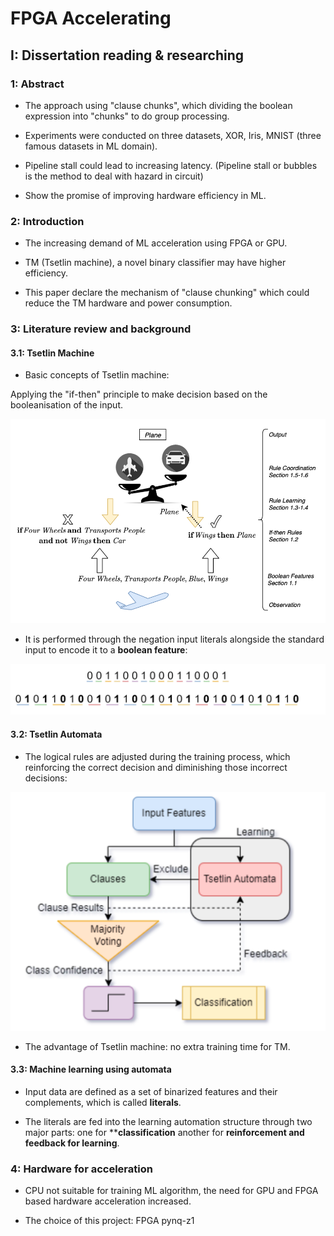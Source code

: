 # FPGA Accelerating 

## I: Dissertation reading & researching

### 1: Abstract

- The approach using "clause chunks", which dividing the boolean expression into "chunks" to do group processing.

- Experiments were conducted on three datasets, XOR, Iris, MNIST (three famous datasets in ML domain).

- Pipeline stall could lead to increasing latency. (Pipeline stall or bubbles is the method to deal with hazard in circuit)

- Show the promise of improving hardware efficiency in ML.


### 2: Introduction 

- The increasing demand of ML acceleration using FPGA or GPU.

- TM (Tsetlin machine), a novel binary classifier may have higher efficiency.

- This paper declare the mechanism of "clause chunking" which could reduce the TM hardware and power consumption.

### 3: Literature review and background 

#### 3.1: Tsetlin Machine 

- Basic concepts of Tsetlin machine:

Applying the "if-then" principle to make decision based on the booleanisation of the input.

![](image/2023-07-03-13-41-34.png)

- It is performed through the negation input literals alongside the standard input to encode it to a **boolean feature**:

![](image/2023-07-03-13-44-51.png)

#### 3.2: Tsetlin Automata 

- The logical rules are adjusted during the training process, which reinforcing the correct decision and diminishing those incorrect decisions:

![](image/2023-07-03-13-53-14.png)

- The advantage of Tsetlin machine: no extra training time for TM.

#### 3.3: Machine learning using automata 

- Input data are defined as a set of binarized features and their complements, which is called **literals**.

- The literals are fed into the learning automation structure through two major parts: one for ****classification** another for **reinforcement and feedback for learning**.


### 4: Hardware for acceleration 

- CPU not suitable for training ML algorithm, the need for GPU and FPGA based hardware acceleration increased.

- The choice of this project: FPGA pynq-z1 

